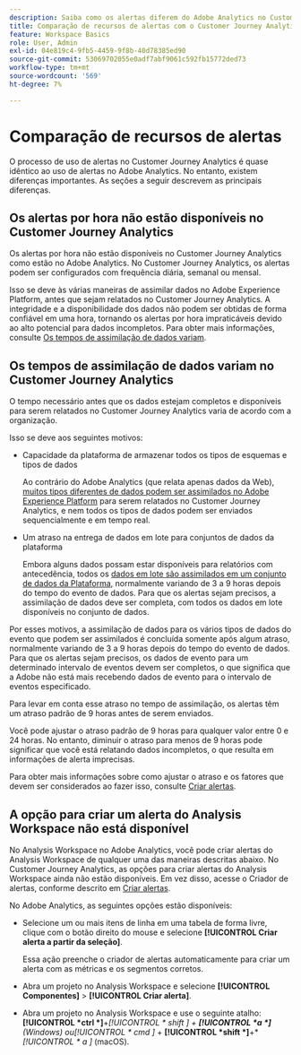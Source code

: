 ```yaml
---
description: Saiba como os alertas diferem do Adobe Analytics no Customer Journey Analytics
title: Comparação de recursos de alertas com o Customer Journey Analytics e o Adobe Analytics
feature: Workspace Basics
role: User, Admin
exl-id: 04e819c4-9fb5-4459-9f8b-40d78385ed90
source-git-commit: 53069702055e0adf7abf9061c592fb15772ded73
workflow-type: tm+mt
source-wordcount: '569'
ht-degree: 7%

---
```


# Comparação de recursos de alertas

O processo de uso de alertas no Customer Journey Analytics é quase idêntico ao uso de alertas no Adobe Analytics. No entanto, existem diferenças importantes. As seções a seguir descrevem as principais diferenças.

## Os alertas por hora não estão disponíveis no Customer Journey Analytics

Os alertas por hora não estão disponíveis no Customer Journey Analytics como estão no Adobe Analytics. No Customer Journey Analytics, os alertas podem ser configurados com frequência diária, semanal ou mensal.

Isso se deve às várias maneiras de assimilar dados no Adobe Experience Platform, antes que sejam relatados no Customer Journey Analytics. A integridade e a disponibilidade dos dados não podem ser obtidas de forma confiável em uma hora, tornando os alertas por hora impraticáveis devido ao alto potencial para dados incompletos. Para obter mais informações, consulte [Os tempos de assimilação de dados variam](#data-ingestion-times-vary-in-customer-journey-analytics).

## Os tempos de assimilação de dados variam no Customer Journey Analytics

O tempo necessário antes que os dados estejam completos e disponíveis para serem relatados no Customer Journey Analytics varia de acordo com a organização.

Isso se deve aos seguintes motivos:

* Capacidade da plataforma de armazenar todos os tipos de esquemas e tipos de dados

  Ao contrário do Adobe Analytics (que relata apenas dados da Web), [muitos tipos diferentes de dados podem ser assimilados no Adobe Experience Platform](/help/data-ingestion/data-ingestion.md) para serem relatados no Customer Journey Analytics, e nem todos os tipos de dados podem ser enviados sequencialmente e em tempo real.

* Um atraso na entrega de dados em lote para conjuntos de dados da plataforma

  Embora alguns dados possam estar disponíveis para relatórios com antecedência, todos os [dados em lote são assimilados em um conjunto de dados da Plataforma](/help/data-ingestion/data-ingestion.md#ingest-and-use-batch-data.), normalmente variando de 3 a 9 horas depois do tempo do evento de dados. Para que os alertas sejam precisos, a assimilação de dados deve ser completa, com todos os dados em lote disponíveis no conjunto de dados. <!--3 to 9 hours is a sweet spot, what we are suggesting.  -->

Por esses motivos, a assimilação de dados para os vários tipos de dados do evento que podem ser assimilados é concluída somente após algum atraso, normalmente variando de 3 a 9 horas depois do tempo do evento de dados. Para que os alertas sejam precisos, os dados de evento para um determinado intervalo de eventos devem ser completos, o que significa que a Adobe não está mais recebendo dados de evento para o intervalo de eventos especificado.

Para levar em conta esse atraso no tempo de assimilação, os alertas têm um atraso padrão de 9 horas antes de serem enviados.

Você pode ajustar o atraso padrão de 9 horas para qualquer valor entre 0 e 24 horas. No entanto, diminuir o atraso para menos de 9 horas pode significar que você está relatando dados incompletos, o que resulta em informações de alerta imprecisas.

Para obter mais informações sobre como ajustar o atraso e os fatores que devem ser considerados ao fazer isso, consulte [Criar alertas](/help/components/c-intelligent-alerts/alert-builder.md).

<!-- Starting with "However," the rest of this information should probably go into the actual documentation where we document the option to adjust the delay. -->

## A opção para criar um alerta do Analysis Workspace não está disponível

No Analysis Workspace no Adobe Analytics, você pode criar alertas do Analysis Workspace de qualquer uma das maneiras descritas abaixo. No Customer Journey Analytics, as opções para criar alertas do Analysis Workspace ainda não estão disponíveis. Em vez disso, acesse o Criador de alertas, conforme descrito em [Criar alertas](/help/components/c-intelligent-alerts/alert-builder.md).

No Adobe Analytics, as seguintes opções estão disponíveis:

* Selecione um ou mais itens de linha em uma tabela de forma livre, clique com o botão direito do mouse e selecione **[!UICONTROL Criar alerta a partir da seleção]**.

  Essa ação preenche o criador de alertas automaticamente para criar um alerta com as métricas e os segmentos corretos.

* Abra um projeto no Analysis Workspace e selecione **[!UICONTROL Componentes]** > **[!UICONTROL Criar alerta]**.

* Abra um projeto no Analysis Workspace e use o seguinte atalho: **[!UICONTROL *ctrl *]**+**[!UICONTROL * shift *]** + **[!UICONTROL *a *]**(Windows) ou&#x200B;**[!UICONTROL * cmd *]** + **[!UICONTROL *shift *]**+**[!UICONTROL * a *]** (macOS).

